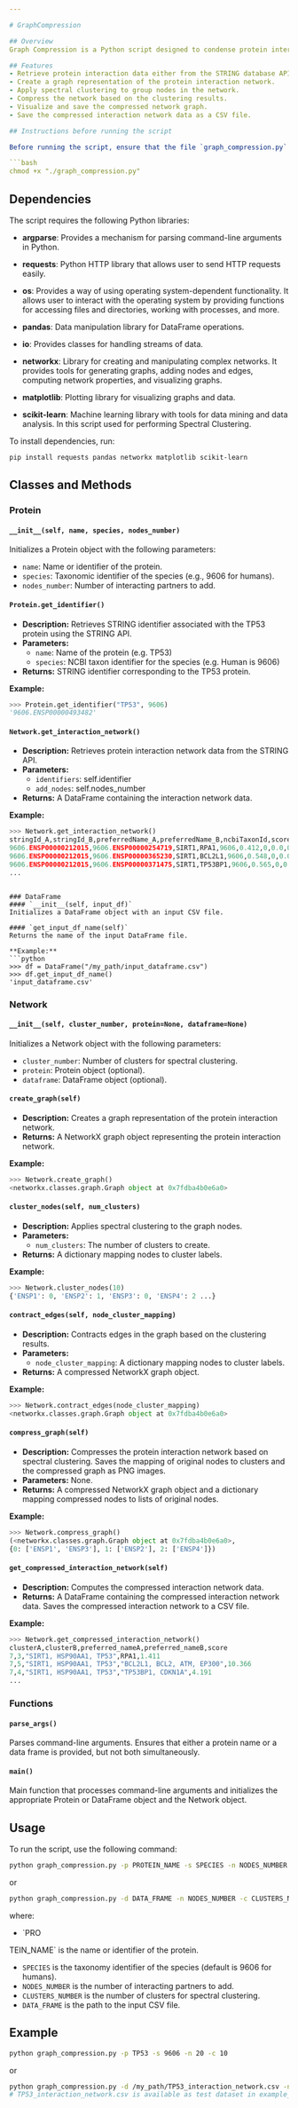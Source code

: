 ```yaml
---

# GraphCompression

## Overview
Graph Compression is a Python script designed to condense protein interaction networks using Spectral Clustering. This script allows users to provide protein information (name and species) and utilizes the STRING API to retrieve protein interaction data. Alternatively, users can directly input their existing interaction dataset.csv. The script then creates an interaction graph and applies spectral clustering to group nodes based on their connectivity patterns. The result is a new, condensed network, which is visualized and saved as both a graph image and a CSV file, facilitating the analysis of the simplified interaction network.

## Features
- Retrieve protein interaction data either from the STRING database API or from a user-provided dataset.
- Create a graph representation of the protein interaction network.
- Apply spectral clustering to group nodes in the network.
- Compress the network based on the clustering results.
- Visualize and save the compressed network graph.
- Save the compressed interaction network data as a CSV file.

## Instructions before running the script

Before running the script, ensure that the file `graph_compression.py` is executable. If not, you can make it executable using the following command in the terminal:

```bash
chmod +x "./graph_compression.py"
```

## Dependencies
The script requires the following Python libraries:

- **argparse**: Provides a mechanism for parsing command-line arguments in Python. 

- **requests**: Python HTTP library that allows user to send HTTP requests easily.

- **os**: Provides a way of using operating system-dependent functionality. It allows user to interact with the operating system by providing functions for accessing files and directories, working with processes, and more.

- **pandas**: Data manipulation library for DataFrame operations.

- **io**: Provides classes for handling streams of data.

- **networkx**: Library for creating and manipulating complex networks. It provides tools for generating graphs, adding nodes and edges, computing network properties, and visualizing graphs.

- **matplotlib**: Plotting library for visualizing graphs and data.

- **scikit-learn**: Machine learning library with tools for data mining and data analysis. In this script used for performing Spectral Clustering. 

To install dependencies, run:
```bash
pip install requests pandas networkx matplotlib scikit-learn
```

## Classes and Methods

### Protein
#### `__init__(self, name, species, nodes_number)`
Initializes a Protein object with the following parameters:
- `name`: Name or identifier of the protein.
- `species`: Taxonomic identifier of the species (e.g., 9606 for humans).
- `nodes_number`: Number of interacting partners to add.

#### `Protein.get_identifier()`
- **Description:** Retrieves STRING identifier associated with the TP53 protein using the STRING API.
- **Parameters:**
  - `name`: Name of the protein (e.g. TP53)
  - `species`: NCBI taxon identifier for the species (e.g. Human is 9606)
- **Returns:** STRING identifier corresponding to the TP53 protein.

**Example:**
```python
>>> Protein.get_identifier("TP53", 9606)
'9606.ENSP00000493482'
```

#### `Network.get_interaction_network()`
- **Description:** Retrieves protein interaction network data from the STRING API.
- **Parameters:**
    - `identifiers`: self.identifier
    - `add_nodes`: self.nodes_number
- **Returns:** A DataFrame containing the interaction network data.

**Example:**
```python
>>> Network.get_interaction_network()
stringId_A,stringId_B,preferredName_A,preferredName_B,ncbiTaxonId,score,nscore,fscore,pscore,ascore,escore,dscore,tscore
9606.ENSP00000212015,9606.ENSP00000254719,SIRT1,RPA1,9606,0.412,0,0.0,0.0,0.089,0.317,0.0,0.13
9606.ENSP00000212015,9606.ENSP00000365230,SIRT1,BCL2L1,9606,0.548,0,0.0,0.0,0.051,0.0,0.0,0.544
9606.ENSP00000212015,9606.ENSP00000371475,SIRT1,TP53BP1,9606,0.565,0,0.0,0.0,0.0,0.291,0.0,0.412
...
```

```

### DataFrame
#### `__init__(self, input_df)`
Initializes a DataFrame object with an input CSV file.

#### `get_input_df_name(self)`
Returns the name of the input DataFrame file.

**Example:**
```python
>>> df = DataFrame("/my_path/input_dataframe.csv")
>>> df.get_input_df_name()
'input_dataframe.csv'
```

### Network
#### `__init__(self, cluster_number, protein=None, dataframe=None)`
Initializes a Network object with the following parameters:
- `cluster_number`: Number of clusters for spectral clustering.
- `protein`: Protein object (optional).
- `dataframe`: DataFrame object (optional).

#### `create_graph(self)`
- **Description:** Creates a graph representation of the protein interaction network.
- **Returns:** A NetworkX graph object representing the protein interaction network.

**Example:**
```python
>>> Network.create_graph()
<networkx.classes.graph.Graph object at 0x7fdba4b0e6a0>
```

#### `cluster_nodes(self, num_clusters)`
- **Description:** Applies spectral clustering to the graph nodes.
- **Parameters:**
  - `num_clusters`: The number of clusters to create.
- **Returns:** A dictionary mapping nodes to cluster labels.

**Example:**
```python
>>> Network.cluster_nodes(10)
{'ENSP1': 0, 'ENSP2': 1, 'ENSP3': 0, 'ENSP4': 2 ...}
```

#### `contract_edges(self, node_cluster_mapping)`
- **Description:** Contracts edges in the graph based on the clustering results.
- **Parameters:**
  - `node_cluster_mapping`: A dictionary mapping nodes to cluster labels.
- **Returns:** A compressed NetworkX graph object.

**Example:**
```python
>>> Network.contract_edges(node_cluster_mapping)
<networkx.classes.graph.Graph object at 0x7fdba4b0e6a0>
```

#### `compress_graph(self)`
- **Description:** Compresses the protein interaction network based on spectral clustering. Saves the mapping of original nodes to clusters and the compressed graph as PNG images.
- **Parameters:** None.
- **Returns:** A compressed NetworkX graph object and a dictionary mapping compressed nodes to lists of original nodes.

**Example:**
```python
>>> Network.compress_graph()
(<networkx.classes.graph.Graph object at 0x7fdba4b0e6a0>, 
{0: ['ENSP1', 'ENSP3'], 1: ['ENSP2'], 2: ['ENSP4']})
```

#### `get_compressed_interaction_network(self)`
- **Description:** Computes the compressed interaction network data.
- **Returns:** A DataFrame containing the compressed interaction network data. Saves the compressed interaction network to a CSV file.

**Example:**
```python
>>> Network.get_compressed_interaction_network()
clusterA,clusterB,preferred_nameA,preferred_nameB,score
7,3,"SIRT1, HSP90AA1, TP53",RPA1,1.411
7,5,"SIRT1, HSP90AA1, TP53","BCL2L1, BCL2, ATM, EP300",10.366
7,4,"SIRT1, HSP90AA1, TP53","TP53BP1, CDKN1A",4.191
...
```

### Functions
#### `parse_args()`
Parses command-line arguments. Ensures that either a protein name or a data frame is provided, but not both simultaneously.

#### `main()`
Main function that processes command-line arguments and initializes the appropriate Protein or DataFrame object and the Network object.

## Usage
To run the script, use the following command:
```bash
python graph_compression.py -p PROTEIN_NAME -s SPECIES -n NODES_NUMBER -c CLUSTERS_NUMBER
```
or
```bash
python graph_compression.py -d DATA_FRAME -n NODES_NUMBER -c CLUSTERS_NUMBER
```
where:
- `PRO

TEIN_NAME` is the name or identifier of the protein.
- `SPECIES` is the taxonomy identifier of the species (default is 9606 for humans).
- `NODES_NUMBER` is the number of interacting partners to add.
- `CLUSTERS_NUMBER` is the number of clusters for spectral clustering.
- `DATA_FRAME` is the path to the input CSV file.

## Example
```bash
python graph_compression.py -p TP53 -s 9606 -n 20 -c 10
```
or
```bash
python graph_compression.py -d /my_path/TP53_interaction_network.csv -n 20 -c 10
# TP53_interaction_network.csv is available as test dataset in example_output/output_files/interaction_network
```
